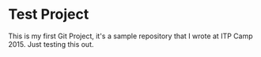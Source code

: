 Test Project
============

This is my first Git Project, it's a sample repository that I wrote at ITP Camp 2015.  Just testing this out.
